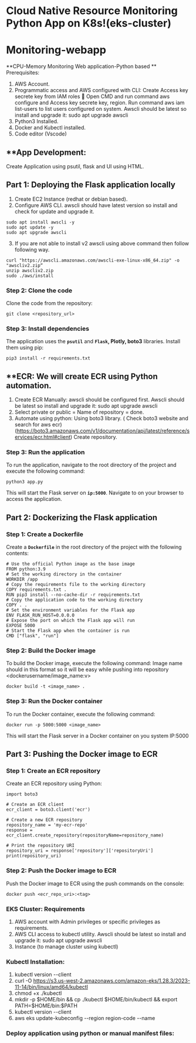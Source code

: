 # **Cloud Native Resource Monitoring Python App on K8s!(eks-cluster)**

# Monitoring-webapp
**CPU-Memory Monitoring Web application-Python based
**
Prerequisites:
1. AWS Account.
2. Programmatic access and AWS configured with CLI: Create Access key secrete key from IAM roles  Open CMD and run command aws configure and Access key secrete key, region. Run command aws iam list-users to list users configured on system. Awscli should be latest so install and upgrade it: sudo apt upgrade awscli
3. Python3 Installed.
4. Docker and Kubectl installed.
5. Code editor (Vscode)

## **App Development:
Create Application using psutil, flask and UI using HTML.

## **Part 1: Deploying the Flask application locally**
1. Create EC2 Instance (redhat or debian based).
2. Configure AWS CLI. awscli should have latest version so install and check for update and upgrade it.
```
sudo apt install awscli -y
sudo apt update -y
sudo apt upgrade awscli
```
3. If you are not able to install v2 awscli using above command then follow following way.
```
curl "https://awscli.amazonaws.com/awscli-exe-linux-x86_64.zip" -o "awscliv2.zip“
unzip awscliv2.zip
sudo ./aws/install
```

### **Step 2: Clone the code**

Clone the code from the repository:

```
git clone <repository_url>
```

### **Step 3: Install dependencies**

The application uses the **`psutil`** and **`Flask`, Plotly, boto3** libraries. Install them using pip:

```
pip3 install -r requirements.txt
```

## **ECR: We will create ECR using Python automation.
1. Create ECR Manually:  awscli should be configured first. Awscli should be latest so install and upgrade it: sudo apt upgrade awscli
2. Select private or public = Name of repository = done.
3. Automate using python: Using boto3 library. ( Check boto3 website and search for aws ecr) (https://boto3.amazonaws.com/v1/documentation/api/latest/reference/services/ecr.html#client) Create repository.


### **Step 3: Run the application**

To run the application, navigate to the root directory of the project and execute the following command:

```
python3 app.py
```
This will start the Flask server on **`ip:5000`**. Navigate to on your browser to access the application.


## **Part 2: Dockerizing the Flask application**
### **Step 1: Create a Dockerfile**

Create a **`Dockerfile`** in the root directory of the project with the following contents:

```
# Use the official Python image as the base image
FROM python:3.9
# Set the working directory in the container
WORKDIR /app
# Copy the requirements file to the working directory
COPY requirements.txt .
RUN pip3 install --no-cache-dir -r requirements.txt
# Copy the application code to the working directory
COPY . .
# Set the environment variables for the Flask app
ENV FLASK_RUN_HOST=0.0.0.0
# Expose the port on which the Flask app will run
EXPOSE 5000
# Start the Flask app when the container is run
CMD ["flask", "run"]
```

### **Step 2: Build the Docker image**

To build the Docker image, execute the following command: Image name should in this format so it will be easy while pushing into repository <dockerusername/image_name:v>

```
docker build -t <image_name> .
```


### **Step 3: Run the Docker container**

To run the Docker container, execute the following command:

```
docker run -p 5000:5000 <image_name>
```

This will start the Flask server in a Docker container on you system IP:5000

## **Part 3: Pushing the Docker image to ECR**

### **Step 1: Create an ECR repository**

Create an ECR repository using Python:

```
import boto3

# Create an ECR client
ecr_client = boto3.client('ecr')

# Create a new ECR repository
repository_name = 'my-ecr-repo'
response = ecr_client.create_repository(repositoryName=repository_name)

# Print the repository URI
repository_uri = response['repository']['repositoryUri']
print(repository_uri)
```

### **Step 2: Push the Docker image to ECR**

Push the Docker image to ECR using the push commands on the console:

```
docker push <ecr_repo_uri>:<tag>
```

### **EKS Cluster: Requirements**
1. AWS account with Admin privileges or specific privileges as requirements.
2. AWS CLI access to kubectl utility. Awscli should be latest so install and upgrade it: sudo apt upgrade awscli
3. Instance (to manage cluster using kubectl)

### **Kubectl Installation:**
1. kubectl version --client
2. curl -O https://s3.us-west-2.amazonaws.com/amazon-eks/1.28.3/2023-11-14/bin/linux/amd64/kubectl
3. chmod +x ./kubectl
4. mkdir -p $HOME/bin && cp ./kubectl $HOME/bin/kubectl && export PATH=$HOME/bin:$PATH
5. kubectl version --client
6. aws eks update-kubeconfig --region region-code --name <eks-cluster-name>


### **Deploy application using python or manual manifest files:**


